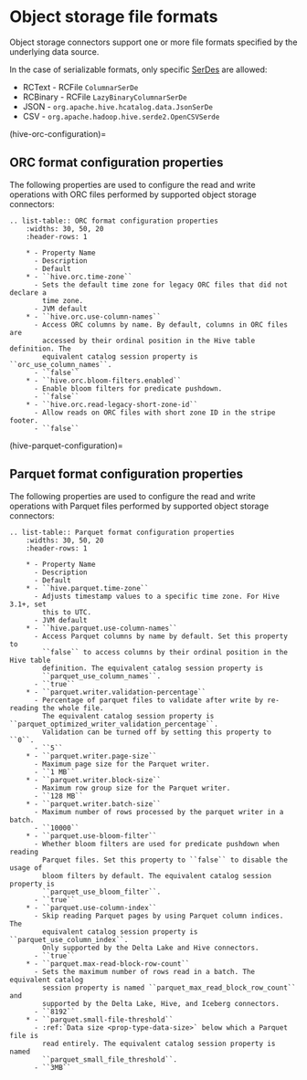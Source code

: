 # Object storage file formats

Object storage connectors support one or more file formats specified by the
underlying data source.

In the case of serializable formats, only specific
[SerDes](https://www.wikipedia.org/wiki/SerDes) are allowed:

- RCText - RCFile `ColumnarSerDe`
- RCBinary - RCFile `LazyBinaryColumnarSerDe`
- JSON - `org.apache.hive.hcatalog.data.JsonSerDe`
- CSV - `org.apache.hadoop.hive.serde2.OpenCSVSerde`

(hive-orc-configuration)=

## ORC format configuration properties

The following properties are used to configure the read and write operations
with ORC files performed by supported object storage connectors:

```{eval-rst}
.. list-table:: ORC format configuration properties
    :widths: 30, 50, 20
    :header-rows: 1

    * - Property Name
      - Description
      - Default
    * - ``hive.orc.time-zone``
      - Sets the default time zone for legacy ORC files that did not declare a
        time zone.
      - JVM default
    * - ``hive.orc.use-column-names``
      - Access ORC columns by name. By default, columns in ORC files are
        accessed by their ordinal position in the Hive table definition. The
        equivalent catalog session property is ``orc_use_column_names``.
      - ``false``
    * - ``hive.orc.bloom-filters.enabled``
      - Enable bloom filters for predicate pushdown.
      - ``false``
    * - ``hive.orc.read-legacy-short-zone-id``
      - Allow reads on ORC files with short zone ID in the stripe footer.
      - ``false``
```

(hive-parquet-configuration)=

## Parquet format configuration properties

The following properties are used to configure the read and write operations
with Parquet files performed by supported object storage connectors:

```{eval-rst}
.. list-table:: Parquet format configuration properties
    :widths: 30, 50, 20
    :header-rows: 1

    * - Property Name
      - Description
      - Default
    * - ``hive.parquet.time-zone``
      - Adjusts timestamp values to a specific time zone. For Hive 3.1+, set
        this to UTC.
      - JVM default
    * - ``hive.parquet.use-column-names``
      - Access Parquet columns by name by default. Set this property to
        ``false`` to access columns by their ordinal position in the Hive table
        definition. The equivalent catalog session property is
        ``parquet_use_column_names``.
      - ``true``
    * - ``parquet.writer.validation-percentage``
      - Percentage of parquet files to validate after write by re-reading the whole file.
        The equivalent catalog session property is ``parquet_optimized_writer_validation_percentage``.
        Validation can be turned off by setting this property to ``0``.
      - ``5``
    * - ``parquet.writer.page-size``
      - Maximum page size for the Parquet writer.
      - ``1 MB``
    * - ``parquet.writer.block-size``
      - Maximum row group size for the Parquet writer.
      - ``128 MB``
    * - ``parquet.writer.batch-size``
      - Maximum number of rows processed by the parquet writer in a batch.
      - ``10000``
    * - ``parquet.use-bloom-filter``
      - Whether bloom filters are used for predicate pushdown when reading
        Parquet files. Set this property to ``false`` to disable the usage of
        bloom filters by default. The equivalent catalog session property is
        ``parquet_use_bloom_filter``.
      - ``true``
    * - ``parquet.use-column-index``
      - Skip reading Parquet pages by using Parquet column indices. The
        equivalent catalog session property is ``parquet_use_column_index``.
        Only supported by the Delta Lake and Hive connectors.
      - ``true``
    * - ``parquet.max-read-block-row-count``
      - Sets the maximum number of rows read in a batch. The equivalent catalog
        session property is named ``parquet_max_read_block_row_count`` and
        supported by the Delta Lake, Hive, and Iceberg connectors.
      - ``8192``
    * - ``parquet.small-file-threshold``
      - :ref:`Data size <prop-type-data-size>` below which a Parquet file is
        read entirely. The equivalent catalog session property is named
        ``parquet_small_file_threshold``.
      - ``3MB``
